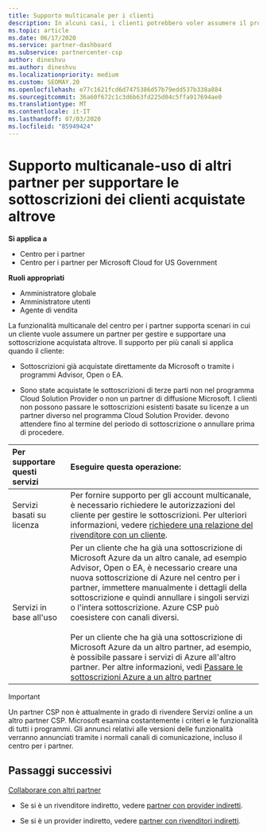 ```yaml
---
title: Supporto multicanale per i clienti
description: In alcuni casi, i clienti potrebbero voler assumere il provisioning e supportare una sottoscrizione acquistata altrove.
ms.topic: article
ms.date: 06/17/2020
ms.service: partner-dashboard
ms.subservice: partnercenter-csp
author: dineshvu
ms.author: dineshvu
ms.localizationpriority: medium
ms.custom: SEOMAY.20
ms.openlocfilehash: e77c1621fcd6d7475386d57b79edd537b338a884
ms.sourcegitcommit: 36a60f672c1c3d6b63fd225d04c5ffa917694ae0
ms.translationtype: MT
ms.contentlocale: it-IT
ms.lasthandoff: 07/03/2020
ms.locfileid: "85949424"
---
```

# <a name="multi-channel-support---using-other-partners-to-support-customer-subscriptions-purchased-elsewhere"></a>Supporto multicanale-uso di altri partner per supportare le sottoscrizioni dei clienti acquistate altrove

**Si applica a**

- Centro per i partner
- Centro per i partner per Microsoft Cloud for US Government

**Ruoli appropriati**

- Amministratore globale
- Amministratore utenti
- Agente di vendita

La funzionalità multicanale del centro per i partner supporta scenari in cui un cliente vuole assumere un partner per gestire e supportare una sottoscrizione acquistata altrove. Il supporto per più canali si applica quando il cliente:

- Sottoscrizioni già acquistate direttamente da Microsoft o tramite i programmi Advisor, Open o EA.

- Sono state acquistate le sottoscrizioni di terze parti non nel programma Cloud Solution Provider o non un partner di diffusione Microsoft. I clienti non possono passare le sottoscrizioni esistenti basate su licenze a un partner diverso nel programma Cloud Solution Provider. devono attendere fino al termine del periodo di sottoscrizione o annullare prima di procedere.

|Per supportare questi servizi  | Eseguire questa operazione: |
|:---------|:---------|
|Servizi basati su licenza    | Per fornire supporto per gli account multicanale, è necessario richiedere le autorizzazioni del cliente per gestire le sottoscrizioni. Per ulteriori informazioni, vedere [richiedere una relazione del rivenditore con un cliente](request-a-relationship-with-a-customer.md).   |
|Servizi in base all'uso     |  Per un cliente che ha già una sottoscrizione di Microsoft Azure da un altro canale, ad esempio Advisor, Open o EA, è necessario creare una nuova sottoscrizione di Azure nel centro per i partner, immettere manualmente i dettagli della sottoscrizione e quindi annullare i singoli servizi o l'intera sottoscrizione. Azure CSP può coesistere con canali diversi.<br/><br/> Per un cliente che ha già una sottoscrizione di Microsoft Azure da un altro partner, ad esempio, è possibile passare i servizi di Azure all'altro partner.  Per altre informazioni, vedi [Passare le sottoscrizioni Azure a un altro partner](switch-azure-subscriptions-to-a-different-partner.md) |

> [!IMPORTANT]  
> Un partner CSP non è attualmente in grado di rivendere Servizi online a un altro partner CSP. Microsoft esamina costantemente i criteri e le funzionalità di tutti i programmi. Gli annunci relativi alle versioni delle funzionalità verranno annunciati tramite i normali canali di comunicazione, incluso il centro per i partner.

## <a name="next-steps"></a>Passaggi successivi

[Collaborare con altri partner](work-with-other-partners.md)

- Se si è un rivenditore indiretto, vedere [partner con provider indiretti](indirect-reseller-tasks-in-partner-center.md).

- Se si è un provider indiretto, vedere [partner con rivenditori indiretti](indirect-provider-tasks-in-partner-center.md).
